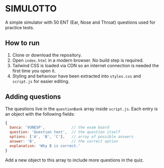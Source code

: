 # SIMULOTTO

A simple simulator with 50 ENT (Ear, Nose and Throat) questions used for practice tests.

## How to run

1. Clone or download the repository.
2. Open `index.html` in a modern browser. No build step is required.
3. Tailwind CSS is loaded via CDN so an internet connection is needed the first time you open it.
4. Styling and behaviour have been extracted into `styles.css` and `script.js` for easier editing.

## Adding questions

The questions live in the `questionBank` array inside `script.js`. Each entry is an object with the following fields:

```javascript
{
  banca: 'VUNESP',            // the exam board
  question: 'Question text',  // the question itself
  options: ['A', 'B', 'C'],   // array of possible answers
  answer: 'B',                // the correct option
  explanation: 'Why B is correct.'
}
```

Add a new object to this array to include more questions in the quiz.
